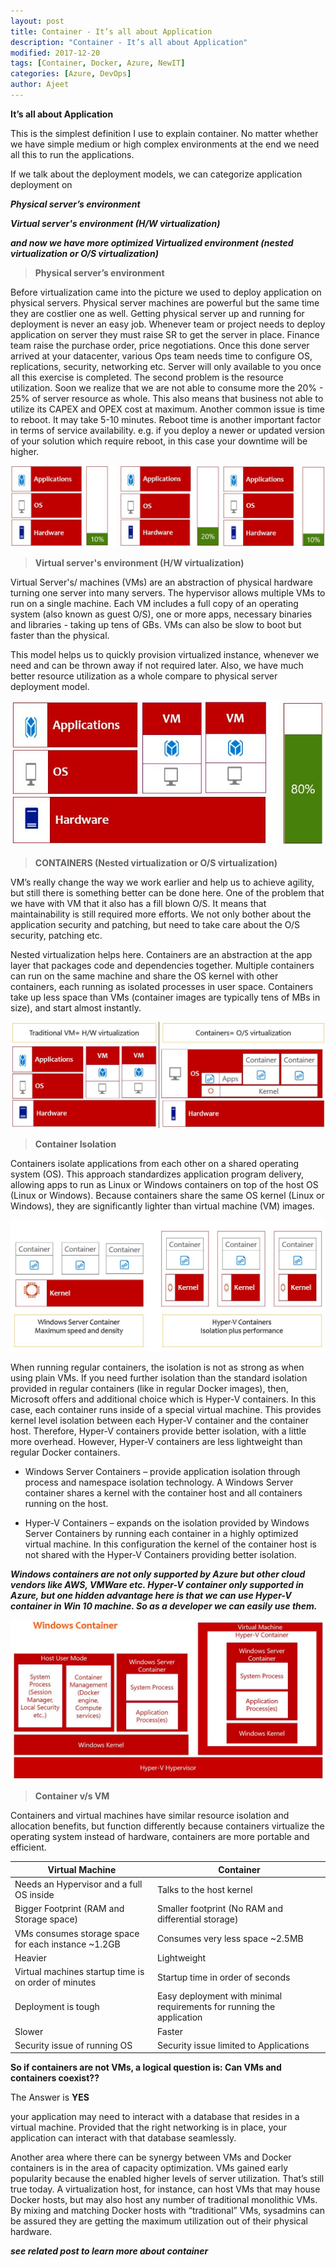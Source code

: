 ```yaml
---
layout: post
title: Container - It’s all about Application
description: "Container - It’s all about Application"
modified: 2017-12-20
tags: [Container, Docker, Azure, NewIT]
categories: [Azure, DevOps]
author: Ajeet
---
```


**It’s all about Application**

This is the simplest definition I use to explain container. No matter whether we have simple medium or high complex environments at the end we need all this to run the applications.

If we talk about the deployment models, we can categorize application deployment on

***Physical server’s environment***

***Virtual server's environment (H/W virtualization)*** 

***and now we have more optimized Virtualized environment (nested virtualization or O/S virtualization)***
<!--more-->

> **Physical server’s environment**

Before virtualization came into the picture we used to deploy application on physical servers. Physical server machines are powerful but the same time they are costlier one as well. Getting physical server up and running for deployment is never an easy job. 
Whenever team or project needs to deploy application on server they must raise SR to get the server in place. Finance team raise the purchase order, price negotiations. Once this done server arrived at your datacenter, various Ops team needs time to configure OS, replications, security, networking etc. Server will only available to you once all this exercise is completed.
The second problem is the resource utilization. Soon we realize that we are not able to consume more the 20% - 25% of server resource as whole. This also means that business not able to utilize its CAPEX and OPEX cost at maximum. 
Another common issue is time to reboot. It may take 5-10 minutes. Reboot time is another important factor in terms of service availability. e.g. if you deploy a newer or updated version of your solution which require reboot, in this case your downtime will be higher.

![](/images/posts/container/deploym1.JPG)

> **Virtual server's environment (H/W virtualization)**


Virtual Server's/ machines (VMs) are an abstraction of physical hardware turning one server into many servers. The hypervisor allows multiple VMs to run on a single machine. Each VM includes a full copy of an operating system (also known as guest O/S), one or more apps, necessary binaries and libraries - taking up tens of GBs. VMs can also be slow to boot but faster than the physical.

This model helps us to quickly provision virtualized instance, whenever we need and can be thrown away if not required later. Also, we have much better resource utilization as a whole compare to physical server deployment model.

![](/images/posts/container/deploym2.JPG)

> **CONTAINERS (Nested virtualization or O/S virtualization)**

VM’s really change the way we work earlier and help us to achieve agility, but still there is something better can be done here.
One of the problem that we have with VM that it also has a fill blown O/S. It means that maintainability is still required more efforts. We not only bother about the application security and patching, but need to take care about the O/S security, patching etc.

Nested virtualization helps here. Containers are an abstraction at the app layer that packages code and dependencies together. Multiple containers can run on the same machine and share the OS kernel with other containers, each running as isolated processes in user space. Containers take up less space than VMs (container images are typically tens of MBs in size), and start almost instantly.

![](/images/posts/container/deploym3.JPG)



> **Container Isolation**

Containers isolate applications from each other on a shared operating system (OS). This approach standardizes application program delivery, allowing apps to run as Linux or Windows containers on top of the host OS (Linux or Windows). Because containers share the same OS kernel (Linux or Windows), they are significantly lighter than virtual machine (VM) images. 

![](/images/posts/container/containeriso1.JPG)


When running regular containers, the isolation is not as strong as when using plain VMs. If you need further isolation than the standard isolation provided in regular containers (like in regular Docker images), then, Microsoft offers and additional choice which is Hyper-V containers. In this case, each container runs inside of a special virtual machine. This provides kernel level isolation between each Hyper-V container and the container host. Therefore, Hyper-V containers provide better isolation, with a little more overhead. 
However, Hyper-V containers are less lightweight than regular Docker containers. 

*   Windows Server Containers – provide application isolation through process and namespace isolation technology. A Windows Server container shares a kernel with the container host and all containers running on the host.

*   Hyper-V Containers – expands on the isolation provided by Windows Server Containers by running each container in a highly optimized virtual machine. In this configuration the kernel of the container host is not shared with the Hyper-V Containers providing better isolation. 

***Windows containers are not only supported by Azure but other cloud vendors like AWS, VMWare etc.
Hyper-V container only supported in Azure, but one hidden advantage here is that we can use Hyper-V container in Win 10 machine. So as a developer we can easily use them.***


![](/images/posts/container/wincon2.JPG)

> **Container v/s VM**

Containers and virtual machines have similar resource isolation and allocation benefits, but function differently because containers virtualize the operating system instead of hardware, containers are more portable and efficient.



| Virtual Machine          	| Container       | 
|---------------------	|	---------------------	|
| Needs an Hypervisor and a full OS inside | Talks to the host kernel |
|Bigger Footprint (RAM and Storage space) |  Smaller footprint (No RAM and differential storage) |
|  VMs consumes storage space for each instance ~1.2GB 	|                Consumes very less space ~2.5MB | 
| Heavier            	| Lightweight                      |
| Virtual machines startup time is on order of minutes           	|  Startup time in order of seconds                     |
|  Deployment is tough          	|    Easy deployment with minimal requirements for running the application                   | 
|  Slower          	|    Faster                   |
|   Security issue of running OS      	|   Security issue limited to Applications                    |

**So if containers are not VMs,  a logical question is:  Can VMs and containers coexist??**
 
 The Answer is **YES**

your application may need to interact with a database that resides in a virtual machine. Provided that the right networking
is in place, your application can interact with that database seamlessly.

Another area where there can be synergy between VMs and Docker containers is in the area of capacity optimization. VMs gained early popularity because the enabled higher levels of server utilization. That’s still true today. A virtualization host, for instance, can host VMs that may house Docker hosts, but may also host any number of traditional monolithic VMs. By mixing and matching Docker hosts with “traditional” VMs, sysadmins can be assured they are getting the maximum utilization out of their physical hardware.

***see related post to learn more about container***